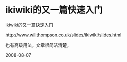 # ikiwiki的又一篇快速入门

ikiwiki的又一篇快速入门

http://www.willthompson.co.uk/slides/ikiwiki/slides.html

也有高级用法。文章很简洁清楚。

2008-08-07